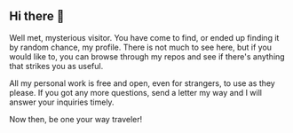 ## Hi there 👋

Well met, mysterious visitor. You have come to find, or ended up finding it by random chance, my profile. There is not much to see here, but if you would like to, you can browse through my repos and see if there's anything that strikes you as useful.

All my personal work is free and open, even for strangers, to use as they please. If you got any more questions, send a letter my way and I will answer your inquiries timely.

Now then, be one your way traveler!

<!--
**keh9mark/keh9mark** is a ✨ _special_ ✨ repository because its `README.md` (this file) appears on your GitHub profile.

Here are some ideas to get you started:

- 🔭 I’m currently working on ...
- 🌱 I’m currently learning ...
- 👯 I’m looking to collaborate on ...
- 🤔 I’m looking for help with ...
- 💬 Ask me about ...
- 📫 How to reach me: ...
- 😄 Pronouns: ...
- ⚡ Fun fact: ...
-->
